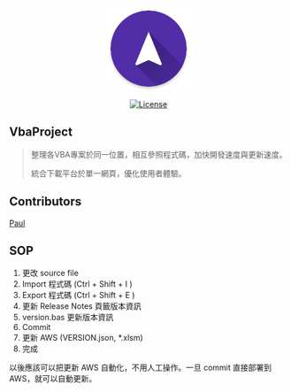 <p align="center"><a href="#" target="_blank"><img width="150"src="https://github.com/skyran1278/VbaProject/blob/master/icons/mipmap-xxxhdpi/ic_launcher.png"></a></p>

<p align="center">
  <a href="#"><img src="https://img.shields.io/github/license/skyran1278/VbaProject.svg" alt="License"></a>
</p>

## VbaProject

> 整理各VBA專案於同一位置，相互參照程式碼，加快開發速度與更新速度。
>
> 統合下載平台於單一網頁，優化使用者體驗。

## Contributors

[Paul](https://github.com/skyran1278)

## SOP

   1. 更改 source file
   2. Import 程式碼 (Ctrl + Shift + I )
   3. Export 程式碼 (Ctrl + Shift + E )
   4. 更新 Release Notes 頁籤版本資訊
   5. version.bas 更新版本資訊
   6. Commit
   7. 更新 AWS (VERSION.json, *.xlsm)
   8. 完成

以後應該可以把更新 AWS 自動化，不用人工操作。一旦 commit 直接部署到 AWS，就可以自動更新。
